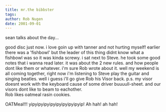 ```yaml
---
title: mr.the bibbster
tags: 
author: Rob Nugen
date: 2001-09-01
---
```


<p>sean talks about the day...</p>

<p class=message>good disc just now. i love goin up with tanner and not hurting myself!
earlier there was a 'fishbowl' but the leader of this thing didnt know what a fishbowl was so it was kinda screwy. i sat next to Steve. he took some good notes that i wanna read later. it was about the  2 new rules. and how people dont like them or whatever. i'm sure Rob wrote about it.  well my weekend is all coming together, right now i'm listening to Steve play the guitar and singing beatles. well  i guess i'll go give Rob his Visor back. p.s. my visor doesnt work with the keyboard cause of some driver buuuull-sheet. and our visors dont like to beam to eachother.
<br>Rob likes oatmeal rasin cookies.</p>

<p>OATMeal!!!  yipyipyipyipyipyipyipyipyip!  Ah hah!  ah hah!</p>
